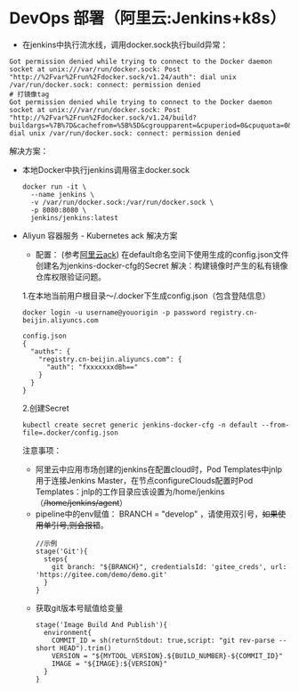 # DevOps 部署（阿里云:Jenkins+k8s）
- 在jenkins中执行流水线，调用docker.sock执行build异常：
```
Got permission denied while trying to connect to the Docker daemon socket at unix:///var/run/docker.sock: Post "http://%2Fvar%2Frun%2Fdocker.sock/v1.24/auth": dial unix /var/run/docker.sock: connect: permission denied
# 打镜像tag
Got permission denied while trying to connect to the Docker daemon socket at unix:///var/run/docker.sock: Post "http://%2Fvar%2Frun%2Fdocker.sock/v1.24/build?buildargs=%7B%7D&cachefrom=%5B%5D&cgroupparent=&cpuperiod=0&cpuquota=0&cpusetcpus=&cpusetmems=&cpushares=0&dockerfile=Dockerfile&version=1": dial unix /var/run/docker.sock: connect: permission denied
```
解决方案：
- 本地Docker中执行jenkins调用宿主docker.sock
  ```
  docker run -it \
    --name jenkins \
    -v /var/run/docker.sock:/var/run/docker.sock \
    -p 8080:8080 \
    jenkins/jenkins:latest
  ```
- Aliyun 容器服务 - Kubernetes ack 解决方案
  + 配置： (参考[阿里云ack](https://help.aliyun.com/document_detail/106712.html))
    在default命名空间下使用生成的config.json文件创建名为jenkins-docker-cfg的Secret
    解决：构建镜像时产生的私有镜像仓库权限验证问题。
  
  1.在本地当前用户根目录～/.docker下生成config.json（包含登陆信息）
  ```
  docker login -u username@youorigin -p password registry.cn-beijin.aliyuncs.com
  ```
  ```
  config.json
  {
    "auths": {
      "registry.cn-beijin.aliyuncs.com": {
        "auth": "fxxxxxxxdBh=="
      }
    }
  }
  ```
  2.创建Secret
  ```
  kubectl create secret generic jenkins-docker-cfg -n default --from-file=.docker/config.json
  ```
  注意事项：
  - 阿里云中应用市场创建的jenkins在配置cloud时，Pod Templates中jnlp用于连接Jenkins Master，在节点configureClouds配置时Pod Templates：jnlp的工作目录应该设置为/home/jenkins（~~/home/jenkins/agent~~）
  - pipeline中的env赋值： BRANCH = "develop" ，请使用双引号，~~如果使用单引号,则会报错~~。
    ```
    //示例
    stage('Git'){
      steps{
        git branch: "${BRANCH}", credentialsId: 'gitee_creds', url: 'https://gitee.com/demo/demo.git'
      }
    }
    ```
  - 获取git版本号赋值给变量
    ```
    stage('Image Build And Publish'){
      environment{
        COMMIT_ID = sh(returnStdout: true,script: "git rev-parse --short HEAD").trim()
        VERSION = "${MYTOOL_VERSION}.${BUILD_NUMBER}-${COMMIT_ID}"
        IMAGE = "${IMAGE}:${VERSION}"
      }
    }
    ```


